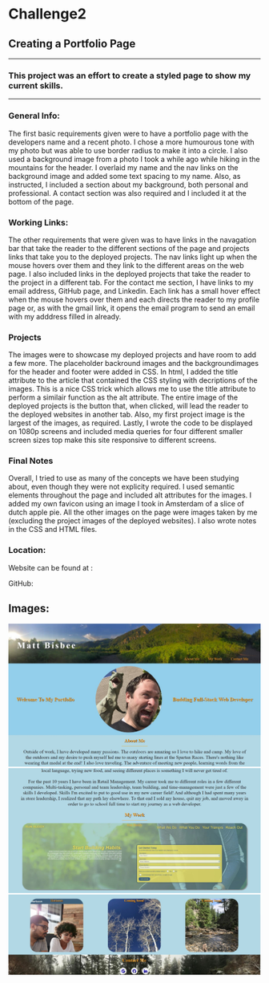 # Challenge2
## Creating a Portfolio Page #
---
### This project was an effort to create a styled page to show my current skills.
---
### **General Info:**
The first basic requirements given were to have a portfolio page with the developers name and a recent photo. I chose a more humourous tone with my photo but was able to use border radius to make it into a circle. I also used a background image from a photo I took a while ago while hiking in the mountains for the header. I overlaid my name and the nav links on the background image and added some text spacing to my name. Also, as instructed, I included a section about my background, both personal and professional. A contact section was also required and I included it at the bottom of the page.

### **Working Links:**
The other requirements that were given was to have links in the navagation bar that take the reader to the different sections of the page and projects links that take you to the deployed projects. The nav links light up when the mouse hovers over them and they link to the different areas on the web page. I also included links in the deployed projects that take the reader to the project in a different tab. For the contact me section, I have links to my email address, GitHub page, and Linkedin. Each link has a small hover effect when the mouse hovers over them and each directs the reader to my profile page or, as with the gmail link, it opens the email program to send an email with my adddress filled in already.

### **Projects**
The images were to showcase my deployed projects and have room to add a few more. The placeholder backround images and the backgroundimages for the header and footer were added in CSS. In html, I added the title attribute to the article that contained the CSS styling with decriptions of the images. This is a nice CSS trick which allows me to use the title attribute to perform a similair function as the alt attribute. The entire image of the deployed projects is the button that, when clicked, will lead the reader to the deployed websites in another tab. Also, my first project image is the largest of the images, as required. Lastly, I wrote the code to be displayed on 1080p screens and included media queries for four different smaller screen sizes top make this site responsive to different screens. 

### **Final Notes**
Overall, I tried to use as many of the concepts we have been studying about, even though they were not explicity required. I used semantic elements throughout the page and included alt attributes for the images. I added my own favicon using an image I took in Amsterdam of a slice of dutch apple pie. All the other images on the page were images taken by me (excluding the project images of the deployed websites). I also wrote notes in the CSS and HTML files.

### **Location:**
Website can be found at :

GitHub: 

## **Images:**
![Screenshot](assets/images/portfolio1.jpg)
![Screenshot](assets/images/portfolio2.jpg)
![Screenshot](assets/images/portfolio3.jpg)